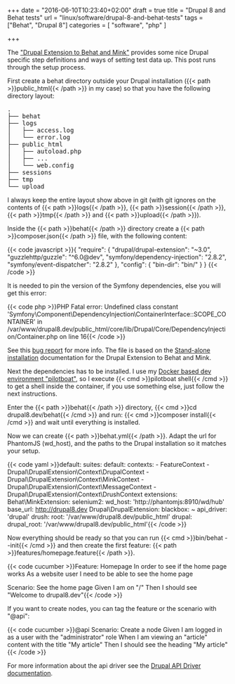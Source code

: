 +++
date = "2016-06-10T10:23:40+02:00"
draft = true
title = "Drupal 8 and Behat tests"
url = "linux/software/drupal-8-and-behat-tests"
tags = ["Behat", "Drupal 8"]
categories = [
  "software",
  "php"
]

+++

The ["Drupal Extension to Behat and Mink"](https://www.drupal.org/project/drupalextension) provides some nice Drupal specific step definitions and ways of setting test data up. This post runs through the setup process.<!--more-->

First create a behat directory outside your Drupal installation ({{< path >}}public_html{{< /path >}} in my case) so that you have the following directory layout:

<pre>.
├── behat
├── logs
│   ├── access.log
│   └── error.log
├── public_html
│   ├── autoload.php
│   ├── ...
│   └── web.config
├── sessions
├── tmp
└── upload</pre>

I always keep the entire layout show above in git (with git ignores on the contents of {{< path >}}logs{{< /path >}}, {{< path >}}session{{< /path >}}, {{< path >}}tmp{{< /path >}} and {{< path >}}upload{{< /path >}}).

Inside the {{< path >}}behat{{< /path >}} directory create a {{< path >}}composer.json{{< /path >}} file, with the following content:

{{< code javascript >}}{
  "require": {
    "drupal/drupal-extension": "~3.0",
    "guzzlehttp/guzzle": "^6.0@dev",
    "symfony/dependency-injection": "2.8.2",
    "symfony/event-dispatcher": "2.8.2"
  },
  "config": {
    "bin-dir": "bin/"
  }
}
{{< /code >}}

It is needed to pin the version of the Symfony dependencies, else you will get this error:

{{< code php >}}PHP Fatal error:  Undefined class constant 'Symfony\Component\DependencyInjection\ContainerInterface::SCOPE_CONTAINER' in /var/www/drupal8.dev/public_html/core/lib/Drupal/Core/DependencyInjection/Container.php on line 16{{< /code >}}

See this [bug report](https://www.drupal.org/node/2704943) for more info. The file is based on the [Stand-alone installation](https://behat-drupal-extension.readthedocs.io/en/3.1/localinstall.html) documentation for the Drupal Extension to Behat and Mink.

Next the dependencies has to be installed. I use my [Docker based dev environment "pilotboat"](https://github.com/henrik-farre/docker), so I execute {{< cmd >}}pilotboat shell{{< /cmd >}} to get a shell inside the container, if you use something else, just follow the next instructions.

Enter the {{< path >}}behat{{< /path >}} directory, {{< cmd >}}cd drupal8.dev/behat{{< /cmd >}} and run: {{< cmd >}}composer install{{< /cmd >}} and wait until everything is installed.

Now we can create {{< path >}}behat.yml{{< /path >}}. Adapt the url for PhantomJS (wd_host), and the paths to the Drupal installation so it matches your setup.

{{< code yaml >}}default:
  suites:
    default:
      contexts:
        - FeatureContext
        - Drupal\DrupalExtension\Context\DrupalContext
        - Drupal\DrupalExtension\Context\MinkContext
        - Drupal\DrupalExtension\Context\MessageContext
        - Drupal\DrupalExtension\Context\DrushContext
  extensions:
    Behat\MinkExtension:
      selenium2:
        wd_host: 'http://phantomjs:8910/wd/hub'
      base_url: http://drupal8.dev
    Drupal\DrupalExtension:
      blackbox: ~
      api_driver: 'drupal'
      drush:
        root: '/var/www/drupal8.dev/public_html'
      drupal:
        drupal_root: '/var/www/drupal8.dev/public_html'{{< /code >}}

Now everything should be ready so that you can run {{< cmd >}}bin/behat --init{{< /cmd >}} and then create the first feature: {{< path >}}features/homepage.feature{{< /path >}}.

{{< code cucumber >}}Feature: Homepage
  In order to see if the home page works
  As a website user
  I need to be able to see the home page

  Scenario: See the home page
    Given I am on "/"
    Then I should see "Welcome to drupal8.dev"{{< /code >}}

If you want to create nodes, you can tag the feature or the scenario with "@api":

{{< code cucumber >}}@api
  Scenario: Create a node
    Given I am logged in as a user with the "administrator" role
    When I am viewing an "article" content with the title "My article"
    Then I should see the heading "My article"{{< /code >}}

For more information about the api driver see the [Drupal API Driver documentation](https://behat-drupal-extension.readthedocs.io/en/3.1/drupalapi.html).
